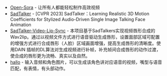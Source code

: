 - [Open-Sora](https://github.com/hpcaitech/Open-Sora/blob/main/docs/zh_CN/README.md) - 让所有人都能轻松制作高效视频
- [SadTalker](https://github.com/OpenTalker/SadTalker) - [CVPR 2023] SadTalker：Learning Realistic 3D Motion Coefficients for Stylized Audio-Driven Single Image Talking Face Animation
- [SadTalker-Video-Lip-Sync](https://github.com/Zz-ww/SadTalker-Video-Lip-Sync) - 本项目基于SadTalkers实现视频唇形合成的Wav2lip。通过以视频文件方式进行语音驱动生成唇形，设置面部区域可配置的增强方式进行合成唇形（人脸）区域画面增强，提高生成唇形的清晰度。使用DAIN 插帧的DL算法对生成视频进行补帧，补充帧间合成唇形的动作过渡，使合成的唇形更为流畅、真实以及自然。
- [hallo](https://github.com/fudan-generative-vision/hallo) - 输入音频和角色图片，可以生成该角色讲对应语音的视频，嘴型与语音匹配，有表情，有头部动作。